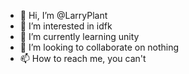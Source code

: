 - 👋 Hi, I’m @LarryPlant
- 👀 I’m interested in idfk
- 🌱 I’m currently learning unity
- 💞️ I’m looking to collaborate on nothing
- 📫 How to reach me, you can't

<!---
LarryPlant/LarryPlant is a ✨ special ✨ repository because its `README.md` (this file) appears on your GitHub profile.
You can click the Preview link to take a look at your changes.
--->
